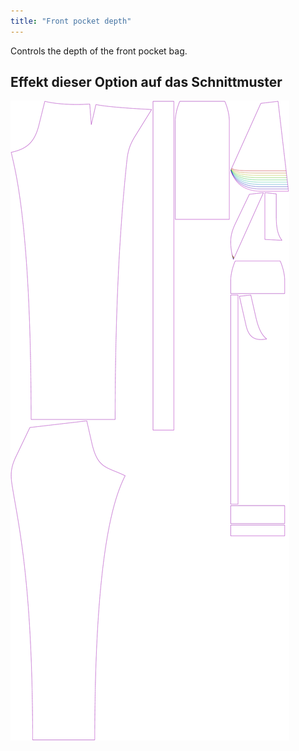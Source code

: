 ```yaml
---
title: "Front pocket depth"
---
```


Controls the depth of the front pocket bag.

## Effekt dieser Option auf das Schnittmuster

![This image shows the effect of this option by superimposing several variants that have a different value for this option](charlie_frontpocketdepth_sample.svg "Effect of this option on the pattern")
